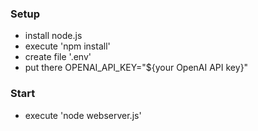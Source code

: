 ### Setup 
- install node.js
- execute 'npm install'
- create file '.env'
- put there OPENAI_API_KEY="${your OpenAI API key}"

### Start
- execute 'node webserver.js'
